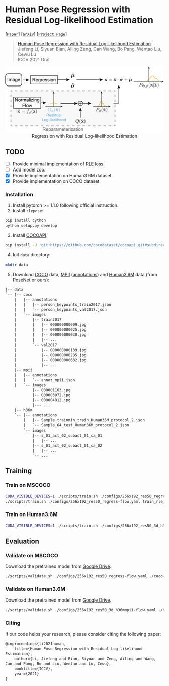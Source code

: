 # Human Pose Regression with Residual Log-likelihood Estimation

[[`Paper`](https://jeffli.site/res-loglikelihood-regression/resources/ICCV21-RLE.pdf)]
[[`arXiv`](https://arxiv.org/abs/2107.11291)]
[[`Project Page`](https://jeffli.site/res-loglikelihood-regression/)]

> [Human Pose Regression with Residual Log-likelihood Estimation](https://jeffli.site/res-loglikelihood-regression/resources/ICCV21-RLE.pdf)  
> Jiefeng Li, Siyuan Bian, Ailing Zeng, Can Wang, Bo Pang, Wentao Liu, Cewu Lu  
> ICCV 2021 Oral  

<div align="center">
    <img src="assets/rle.jpg", width="600" alt><br>
    Regression with Residual Log-likelihood Estimation
</div>

## TODO
- [ ] Provide minimal implementation of RLE loss.
- [ ] Add model zoo.
- [x] Provide implementation on Human3.6M dataset.
- [x] Provide implementation on COCO dataset.

### Installation
1. Install pytorch >= 1.1.0 following official instruction.
2. Install `rlepose`:
``` bash
pip install cython
python setup.py develop
```
3. Install [COCOAPI](https://github.com/cocodataset/cocoapi).
``` bash
pip install -U 'git+https://github.com/cocodataset/cocoapi.git#subdirectory=PythonAPI'
```
4. Init `data` directory:
``` bash
mkdir data
```
5. Download [COCO](https://cocodataset.org/#download) data, [MPII](http://human-pose.mpi-inf.mpg.de/#download) ([annotations](https://drive.google.com/file/d/1--EQZnCJI_XJIc9_bw-dzw3MrRFLMptw/view?usp=sharing)) and [Human3.6M](https://drive.google.com/drive/folders/1kgVH-GugrLoc9XyvP6nRoaFpw3TmM5xK) data (from [PoseNet](https://github.com/mks0601/3DMPPE_POSENET_RELEASE) or [ours](https://drive.google.com/drive/folders/1sF2xjAfvEw7rvNaQJqadAU2QDUVFfhQH?usp=sharing)):
```
|-- data
`-- |-- coco
    |   |-- annotations
    |   |   |-- person_keypoints_train2017.json
    |   |   `-- person_keypoints_val2017.json
    |   `-- images
    |       |-- train2017
    |       |   |-- 000000000009.jpg
    |       |   |-- 000000000025.jpg
    |       |   |-- 000000000030.jpg
    |       |   |-- ... 
    |       `-- val2017
    |           |-- 000000000139.jpg
    |           |-- 000000000285.jpg
    |           |-- 000000000632.jpg
    |           |-- ... 
    |-- mpii
    |   |-- annotations
    |   |   `-- annot_mpii.json
    |   `-- images
            |-- 000001163.jpg
            |-- 000003072.jpg
            |-- 000004812.jpg
            |--- ...
    |-- h36m
    `-- |-- annotations
        |   |-- Sample_trainmin_train_Human36M_protocol_2.json
        |   `-- Sample_64_test_Human36M_protocol_2.json
        `-- images
            |-- s_01_act_02_subact_01_ca_01
            |   |-- ...
            |-- s_01_act_02_subact_01_ca_02
            |   |-- ...
            `-- ... 
```
## Training

### Train on MSCOCO
``` bash
CUDA_VISIBLE_DEVICES=1 ./scripts/train.sh ./configs/256x192_res50_regress-flow.yaml train_rle_coco
./scripts/train.sh ./configs/256x192_res50_regress-flow.yaml train_rle_coco
```

### Train on Human3.6M
``` bash
CUDA_VISIBLE_DEVICES=1 ./scripts/train.sh ./configs/256x192_res50_3d_h36mmpii-flow.yaml train_rle_h36m
```

## Evaluation

### Validate on MSCOCO
Download the pretrained model from [Google Drive](https://drive.google.com/file/d/1YBHqNKkxIVv8CqgDxkezC-4vyKpx-zXK/view?usp=sharing).
``` bash
./scripts/validate.sh ./configs/256x192_res50_regress-flow.yaml ./coco-laplace-rle.pth
```

### Validate on Human3.6M
Download the pretrained model from [Google Drive](https://drive.google.com/file/d/1v2ZhembnFyJ_FXGHEOCzGaM-tAVFMy7A/view?usp=sharing).
``` bash
./scripts/validate.sh ./configs/256x192_res50_3d_h36mmpii-flow.yaml ./h36m-laplace-rle.pth
```

### Citing
If our code helps your research, please consider citing the following paper:
```
@inproceedings{li2021human,
    title={Human Pose Regression with Residual Log-likelihood Estimation},
    author={Li, Jiefeng and Bian, Siyuan and Zeng, Ailing and Wang, Can and Pang, Bo and Liu, Wentao and Lu, Cewu},
    booktitle={ICCV},
    year={2021}
}
```